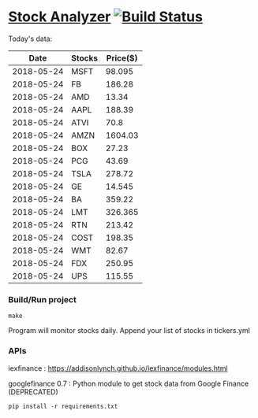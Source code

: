 # [Stock Analyzer](https://ogoyal.github.io/StockAnalyzer/) [![Build Status](https://travis-ci.org/ogoyal/StockAnalyzer.svg?branch=master)](https://travis-ci.org/ogoyal/StockAnalyzer)

Today's data:

| Date| Stocks| Price($) | 
| --- | --- | ---  | 
| 2018-05-24| MSFT| 98.095 | 
| 2018-05-24| FB| 186.28 | 
| 2018-05-24| AMD| 13.34 | 
| 2018-05-24| AAPL| 188.39 | 
| 2018-05-24| ATVI| 70.8 | 
| 2018-05-24| AMZN| 1604.03 | 
| 2018-05-24| BOX| 27.23 | 
| 2018-05-24| PCG| 43.69 | 
| 2018-05-24| TSLA| 278.72 | 
| 2018-05-24| GE| 14.545 | 
| 2018-05-24| BA| 359.22 | 
| 2018-05-24| LMT| 326.365 | 
| 2018-05-24| RTN| 213.42 | 
| 2018-05-24| COST| 198.35 | 
| 2018-05-24| WMT| 82.67 | 
| 2018-05-24| FDX| 250.95 | 
| 2018-05-24| UPS| 115.55 | 

### Build/Run project

```
make
```

Program will monitor stocks daily. Append your list of stocks in tickers.yml

### APIs
iexfinance : https://addisonlynch.github.io/iexfinance/modules.html

googlefinance 0.7 : Python module to get stock data from Google Finance (DEPRECATED)

```
pip install -r requirements.txt
```
